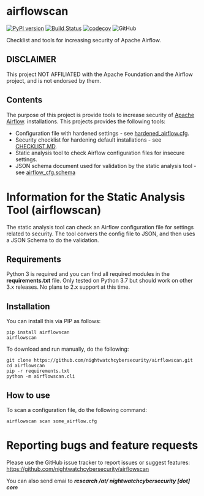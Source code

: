 # airflowscan
[![PyPI version](https://badge.fury.io/py/airflowscan.svg)](https://badge.fury.io/py/airflowscan)
[![Build Status](https://travis-ci.org/nightwatchcybersecurity/airflowscan.svg?branch=master)](https://travis-ci.org/nightwatchcybersecurity/airflowscan)
[![codecov](https://codecov.io/gh/nightwatchcybersecurity/airflowscan/branch/master/graph/badge.svg)](https://codecov.io/gh/nightwatchcybersecurity/airflowscan)
![GitHub](https://img.shields.io/github/license/nightwatchcybersecurity/airflowscan.svg)

Checklist and tools for increasing security of Apache Airflow.
 
## DISCLAIMER
This project NOT AFFILIATED with the Apache Foundation and the Airflow project,
and is not endorsed by them. 

## Contents
The purpose of this project is provide tools to increase security of
[Apache Airflow](https://airflow.apache.org/). 
installations. This projects provides the following tools:
- Configuration file with hardened settings - see [hardened_airflow.cfg](airflowscan/airflowscan/data/hardened_airflow.cfg).
- Security checklist for hardening default installations - see [CHECKLIST.MD](airflowscan/airflowscan/data/CHECKLIST.md).
- Static analysis tool to check Airflow configuration files for insecure settings.
- JSON schema document used for validation by the static analysis tool - see [airflow_cfg.schema](airflowscan/airflowscan/data/airflow_cfg.schema)  

# Information for the Static Analysis Tool (airflowscan)
The static analysis tool can check an Airflow configuration file for settings related to security. The tool
convers the config file to JSON, and then uses a JSON Schema to do the validation.

## Requirements
Python 3 is required and you can find all required modules in the **requirements.txt** file.
Only tested on Python 3.7 but should work on other 3.x releases. No plans to 2.x support at
this time.

## Installation
You can install this via PIP as follows:
```
pip install airflowscan
airflowscan
```
To download and run manually, do the following:
```
git clone https://github.com/nightwatchcybersecurity/airflowscan.git
cd airflowscan
pip -r requirements.txt
python -m airflowscan.cli
```

## How to use 
To scan a configuration file, do the following command:
```
airflowscan scan some_airflow.cfg
```

# Reporting bugs and feature requests
Please use the GitHub issue tracker to report issues or suggest features:
https://github.com/nightwatchcybersecurity/airflowscan

You can also send emai to ***research /at/ nightwatchcybersecurity [dot] com***
